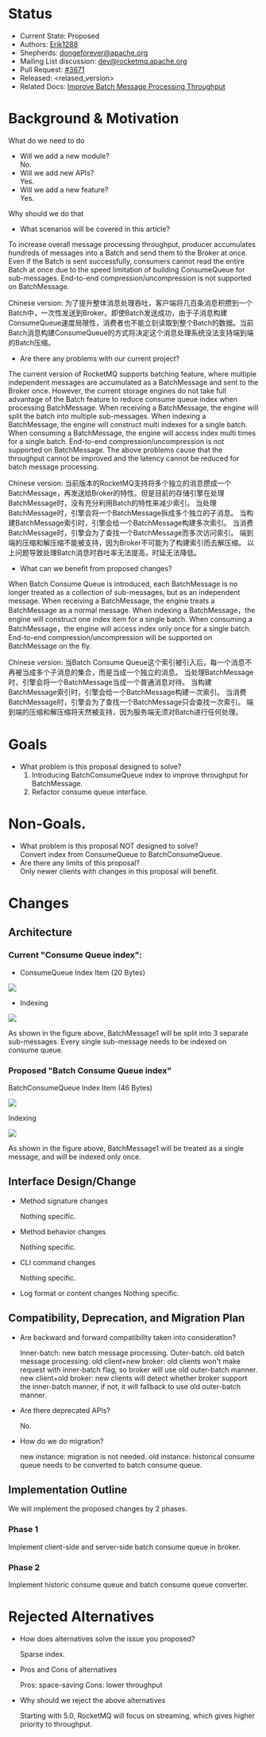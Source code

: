 # Status
- Current State: Proposed
- Authors: [Erik1288](https://github.com/Erik1288)
- Shepherds: dongeforever@apache.org
- Mailing List discussion: dev@rocketmq.apache.org
- Pull Request: [#3671](https://github.com/apache/rocketmq/pull/3671)
- Released: <relased_version>
- Related Docs: [Improve Batch Message Processing Throughput](https://docs.google.com/document/d/10hlfG6Jg36D8Kid6t8Zuf3g_63pb8yQZqwRqV2GZkEQ/edit)

# Background & Motivation
What do we need to do
- Will we add a new module?    
  No.
- Will we add new APIs?    
  Yes.
- Will we add a new feature?   
  Yes.


Why should we do that

- What scenarios will be covered in this article?

To increase overall message processing throughput, producer accumulates hundreds of messages into a Batch and send them to the Broker at once. Even if the Batch is sent successfully, consumers cannot read the entire Batch at once due to the speed limitation of building ConsumeQueue for sub-messages. End-to-end compression/uncompression is not supported on BatchMessage.

Chinese version:
为了提升整体消息处理吞吐，客户端将几百条消息积攒到一个Batch中，一次性发送到Broker。即使Batch发送成功，由于子消息构建ConsumeQueue速度局限性，消费者也不能立刻读取到整个Batch的数据。当前Batch消息构建ConsumeQueue的方式将决定这个消息处理系统没法支持端到端的Batch压缩。

- Are there any problems with our current project?  

The current version of RocketMQ supports batching feature, where multiple independent messages are accumulated as a BatchMessage and sent to the Broker once. However, the current storage engines do not take full advantage of the Batch feature to reduce consume queue index when processing BatchMessage.
When receiving a BatchMessage, the engine will split the batch into multiple sub-messages.
When indexing a BatchMessage, the engine will construct multi indexes for a single batch.
When consuming a BatchMessage, the engine will access index multi times for a single batch.
End-to-end compression/uncompression is not supported on BatchMessage.
The above problems cause that the throughput cannot be improved and the latency cannot be reduced for batch message processing.

Chinese version:
当前版本的RocketMQ支持将多个独立的消息攒成一个BatchMessage，再发送给Broker的特性。但是目前的存储引擎在处理BatchMessage时，没有充分利用Batch的特性来减少索引。
当处理BatchMessage时，引擎会将一个BatchMessage拆成多个独立的子消息。
当构建BatchMessage索引时，引擎会给一个BatchMessage构建多次索引。
当消费BatchMessage时，引擎会为了查找一个BatchMessage而多次访问索引。
端到端的压缩和解压缩不能被支持，因为Broker不可能为了构建索引而去解压缩。
以上问题导致处理Batch消息时吞吐率无法提高，时延无法降低。


- What can we benefit from proposed changes?  

When Batch Consume Queue is introduced, each BatchMessage is no longer treated as a collection of sub-messages, but as an independent message.
When receiving a BatchMessage, the engine treats a BatchMessage as a normal message.
When indexing a BatchMessage，the engine will construct one index item for a single batch.
When consuming a BatchMessage，the engine will access index only once for a single batch.
End-to-end compression/uncompression will be supported on BatchMessage on the fly.

Chinese version:
当Batch Consume Queue这个索引被引入后，每一个消息不再被当成多个子消息的集合，而是当成一个独立的消息。
当处理BatchMessage时，引擎会将一个BatchMessage当成一个普通消息对待。
当构建BatchMessage索引时，引擎会给一个BatchMessage构建一次索引。
当消费BatchMessage时，引擎会为了查找一个BatchMessage只会查找一次索引。
端到端的压缩和解压缩将天然被支持，因为服务端无须对Batch进行任何处理。


# Goals
- What problem is this proposal designed to solve?  
  1. Introducing BatchConsumeQueue index to improve throughput for BatchMessage.
  2. Refactor consume queue interface.
# Non-Goals.
- What problem is this proposal NOT designed to solve?  
  Convert index from ConsumeQueue to BatchConsumeQueue.
- Are there any limits of this proposal?  
  Only newer clients with changes in this proposal will benefit.

# Changes
## Architecture

### Current "Consume Queue index":

- ConsumeQueue Index Item (20 Bytes)

![](https://z3.ax1x.com/2021/10/15/5316ld.png)

- Indexing

![](https://z3.ax1x.com/2021/10/15/531gOI.png)


As shown in the figure above, BatchMessage1 will be split into 3 separate sub-messages. Every single sub-message needs to be indexed on consume queue.

### Proposed "Batch Consume Queue index"

BatchConsumeQueue Index Item (46 Bytes)

![](https://z3.ax1x.com/2021/10/15/531c6A.png)

Indexing

![](https://z3.ax1x.com/2021/10/15/531Rmt.png)

As shown in the figure above, BatchMessage1 will be treated as a single message, and will be indexed only once.


## Interface Design/Change
- Method signature changes

  Nothing specific.

- Method behavior changes

  Nothing specific.

- CLI command changes

  Nothing specific.

- Log format or content changes
  Nothing specific.

## Compatibility, Deprecation, and Migration Plan
- Are backward and forward compatibility taken into consideration?
  
  Inner-batch: new batch message processing.
  Outer-batch: old batch message processing.
  old client+new broker: old clients won't make request with inner-batch flag, so broker will use old outer-batch manner.
new client+old broker: new clients will detect whether broker support the inner-batch manner, if not, it will fallback to use old outer-batch manner.

- Are there deprecated APIs?
  
  No.
- How do we do migration?
  
  new instance: migration is not needed.
  old instance: historical consume queue needs to be converted to batch consume queue.

## Implementation Outline
We will implement the proposed changes by 2 phases.
### Phase 1 
Implement client-side and server-side batch consume queue in broker.
### Phase 2 
Implement historic consume queue and batch consume queue converter.

# Rejected Alternatives
- How does alternatives solve the issue you proposed?
  
  Sparse index.
- Pros and Cons of alternatives
  
  Pros: space-saving
  Cons: lower throughput
- Why should we reject the above alternatives
  
  Starting with 5.0, RocketMQ will focus on streaming, which gives higher priority to throughput.